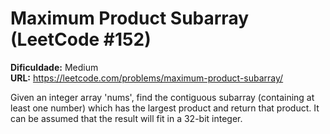 # Maximum Product Subarray (LeetCode #152)

**Dificuldade:** Medium  
**URL:** https://leetcode.com/problems/maximum-product-subarray/

Given an integer array 'nums', find the contiguous subarray (containing at least one number) which has the largest product and return that product. It can be assumed that the result will fit in a 32-bit integer.
